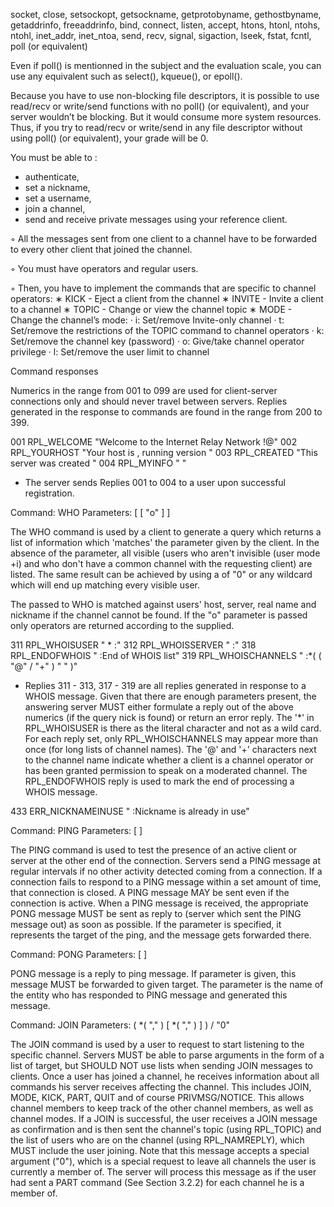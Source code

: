 socket, close, setsockopt, getsockname,
getprotobyname, gethostbyname, getaddrinfo,
freeaddrinfo, bind, connect, listen, accept, htons,
htonl, ntohs, ntohl, inet_addr, inet_ntoa, send,
recv, signal, sigaction, lseek, fstat, fcntl, poll
(or equivalent)


Even if poll() is mentionned in the subject and the evaluation scale,
you can use any equivalent such as select(), kqueue(), or epoll().

Because you have to use non-blocking file descriptors, it is
possible to use read/recv or write/send functions with no poll()
(or equivalent), and your server wouldn’t be blocking.
But it would consume more system resources.
Thus, if you try to read/recv or write/send in any file descriptor
without using poll() (or equivalent), your grade will be 0.


You must be able to :
- authenticate, 
- set a nickname, 
- set a username, 
- join a channel,
- send and receive private messages using your reference client.

◦ All the messages sent from one client to a channel have to be forwarded to every other client that joined the channel.

◦ You must have operators and regular users.

◦ Then, you have to implement the commands that are specific to channel operators:
	∗ KICK - Eject a client from the channel
	∗ INVITE - Invite a client to a channel
	∗ TOPIC - Change or view the channel topic
	∗ MODE - Change the channel’s mode:
		· i: Set/remove Invite-only channel
		· t: Set/remove the restrictions of the TOPIC command to channel operators
		· k: Set/remove the channel key (password)
		· o: Give/take channel operator privilege
		· l: Set/remove the user limit to channel


Command responses

Numerics in the range from 001 to 099 are used for client-server connections only and should never travel between servers. Replies generated in the response to commands are found in the range from 200 to 399.

001	RPL_WELCOME
		"Welcome to the Internet Relay Network <nick>!<user>@<host>"
002	RPL_YOURHOST
		"Your host is <servername>, running version <ver>"
003	RPL_CREATED
		"This server was created <date>"
004	RPL_MYINFO
		"<servername> <version> <available user modes> <available channel modes>"
- The server sends Replies 001 to 004 to a user upon successful registration.




Command: WHO
Parameters: [ <mask> [ "o" ] ]

The WHO command is used by a client to generate a query which returns a list of information which 'matches' the <mask> parameter given by the client.  In the absence of the <mask> parameter, all visible (users who aren't invisible (user mode +i) and who don't have a common channel with the requesting client) are listed.  The same result can be achieved by using a <mask> of "0" or any wildcard which will end up matching every visible user.

The <mask> passed to WHO is matched against users' host, server, real name and nickname if the channel <mask> cannot be found.
If the "o" parameter is passed only operators are returned according to the <mask> supplied.

311	RPL_WHOISUSER
		"<nick> <user> <host> * :<real name>"
312	RPL_WHOISSERVER
		"<nick> <server> :<server info>"
318	RPL_ENDOFWHOIS
		"<nick> :End of WHOIS list"
319	RPL_WHOISCHANNELS
		"<nick> :*( ( "@" / "+" ) <channel> " " )"
- Replies 311 - 313, 317 - 319 are all replies generated in response to a WHOIS message.  Given that there are enough parameters present, the answering server MUST either formulate a reply out of the above numerics (if the query nick is found) or return an error reply.  The '*' in RPL_WHOISUSER is there as the literal character and not as a wild card.  For each reply set, only RPL_WHOISCHANNELS may appear more than once (for long lists of channel names).
The '@' and '+' characters next to the channel name indicate whether a client is a channel operator or has been granted permission to speak on a moderated channel.  The RPL_ENDOFWHOIS reply is used to mark the end of processing a WHOIS message.


433	ERR_NICKNAMEINUSE
		"<nick> :Nickname is already in use"


Command: PING
Parameters: <server1> [ <server2> ]

The PING command is used to test the presence of an active client or server at the other end of the connection.  Servers send a PING message at regular intervals if no other activity detected coming from a connection.  If a connection fails to respond to a PING message within a set amount of time, that connection is closed.  A PING message MAY be sent even if the connection is active.
When a PING message is received, the appropriate PONG message MUST be sent as reply to <server1> (server which sent the PING message out) as soon as possible.  If the <server2> parameter is specified, it represents the target of the ping, and the message gets forwarded there.

Command: PONG
Parameters: <server> [ <server2> ]

PONG message is a reply to ping message.  If parameter <server2> is given, this message MUST be forwarded to given target.  The <server> parameter is the name of the entity who has responded to PING message and generated this message.


Command: JOIN
Parameters: ( <channel> *( "," <channel> ) [ <key> *( "," <key> ) ] ) / "0"

The JOIN command is used by a user to request to start listening to the specific channel.  Servers MUST be able to parse arguments in the form of a list of target, but SHOULD NOT use lists when sending JOIN messages to clients.
Once a user has joined a channel, he receives information about all commands his server receives affecting the channel.  This includes JOIN, MODE, KICK, PART, QUIT and of course PRIVMSG/NOTICE. This allows channel members to keep track of the other channel members, as well as channel modes.
If a JOIN is successful, the user receives a JOIN message as confirmation and is then sent the channel's topic (using RPL_TOPIC) and the list of users who are on the channel (using RPL_NAMREPLY), which MUST include the user joining.
Note that this message accepts a special argument ("0"), which is a special request to leave all channels the user is currently a member of.  The server will process this message as if the user had sent a PART command (See Section 3.2.2) for each channel he is a member of.
